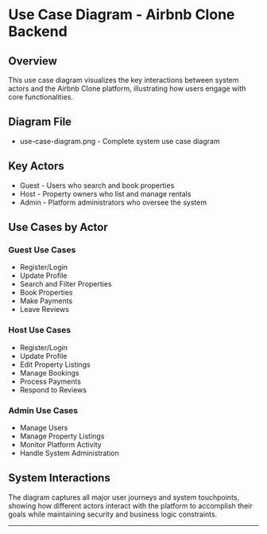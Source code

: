 # Use Case Diagram - Airbnb Clone Backend

## Overview

This use case diagram visualizes the key interactions between system actors and the Airbnb Clone platform, illustrating how users engage with core functionalities.

## Diagram File
- use-case-diagram.png - Complete system use case diagram

## Key Actors

- Guest - Users who search and book properties
- Host - Property owners who list and manage rentals  
- Admin - Platform administrators who oversee the system

## Use Cases by Actor

### Guest Use Cases
- Register/Login
- Update Profile
- Search and Filter Properties
- Book Properties
- Make Payments
- Leave Reviews

### Host Use Cases
- Register/Login
- Update Profile
- Edit Property Listings
- Manage Bookings
- Process Payments
- Respond to Reviews

### Admin Use Cases
- Manage Users
- Manage Property Listings
- Monitor Platform Activity
- Handle System Administration

## System Interactions

The diagram captures all major user journeys and system touchpoints, showing how different actors interact with the platform to accomplish their goals while maintaining security and business logic constraints.

---
